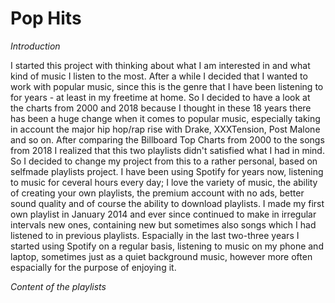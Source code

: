# Pop Hits 

*Introduction* 

I started this project with thinking about what I am interested in and what kind of music I listen to the most. After a while I decided that I wanted to work with popular music, since this is the genre that I have been listening to for years - at least in my freetime at home. So I decided to have a look at the charts from 2000 and 2018 because I thought in these 18 years there has been a huge change when it comes to popular music, especially taking in account the major hip hop/rap rise with Drake, XXXTension, Post Malone and so on. After comparing the Billboard Top Charts from 2000 to the songs from 2018 I realized that this two playlists didn't satisfied what I had in mind. So I decided to change my project from this to a rather personal, based on selfmade playlists project. I have been using Spotify for years now, listening to music for ceveral hours every day; I love the variety of music, the ability of creating your own playlists, the premium account with no ads, better sound quality and of course the ability to download playlists. 
I made my first own playlist in January 2014 and ever since continued to make in irregular intervals new ones, containing new but sometimes also songs which I had listened to in previous playlists. Espacially in the last two-three years I started using Spotify on a regular basis, listening to music on my phone and laptop, sometimes just as a quiet background music, however more often espacially for the purpose of enjoying it. 

*Content of the playlists* 
